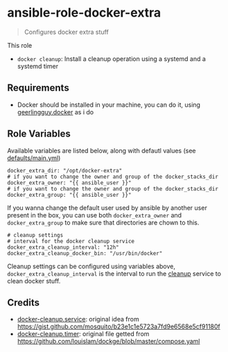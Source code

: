 # ansible-role-docker-extra
> Configures docker extra stuff

This role

- `docker cleanup`: Install a cleanup operation using a systemd and a systemd timer

## Requirements

* Docker should be installed in your machine, you can do it, using [geerlingguy.docker](https://github.com/geerlingguy/ansible-role-docker) as i do

## Role Variables

Available variables are listed below, along with defautl values (see [defaults/main.yml](./defaults/main.yml))

```shell
docker_extra_dir: "/opt/docker-extra"
# if you want to change the owner and group of the docker_stacks_dir
docker_extra_owner: "{{ ansible_user }}"
# if you want to change the owner and group of the docker_stacks_dir
docker_extra_group: "{{ ansible_user }}"
```

If you wanna change the default user used by ansible by another user present in the box, you can use both `docker_extra_owner` and `docker_extra_group` to make sure that directories are chown to this.


```shell
# cleanup settings
# interval for the docker cleanup service
docker_extra_cleanup_interval: "12h"
docker_extra_cleanup_docker_bin: "/usr/bin/docker"
```

Cleanup settings can be configured using variables above, `docker_extra_cleanup_interval` is the interval to run the [cleanup](./templates/docker-cleanup.service.j2) service to clean docker stuff.

## Credits

* [docker-cleanup.service](./templates/docker-cleanup.service.j2): original idea from https://gist.github.com/mosquito/b23e1c1e5723a7fd9e6568e5cf91180f
* [docker-cleanup.timer](./templates/docker-cleanup.timer.j2): original file getted from https://github.com/louislam/dockge/blob/master/compose.yaml
